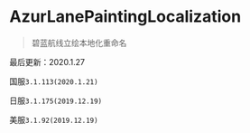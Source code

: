 # AzurLanePaintingLocalization
> 碧蓝航线立绘本地化重命名

最后更新：2020.1.27

国服`3.1.113(2020.1.21)`

日服`3.1.175(2019.12.19)`

美服`3.1.92(2019.12.19)`